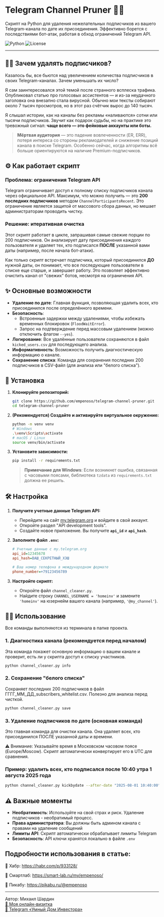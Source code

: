 # Telegram Channel Pruner 🤖🧹

Скрипт на Python для удаления нежелательных подписчиков из вашего Telegram-канала по дате их присоединения. Эффективно борется с последствиями бот-атак, работая в обход ограничений Telegram API.

![Python](https://img.shields.io/badge/Python-3.9%2B-blue.svg?style=for-the-badge&logo=python)
![License](https://img.shields.io/badge/License-Apache_2.0-blue.svg?style=for-the-badge)

---

## 🤷‍♂️ Зачем удалять подписчиков?

Казалось бы, все бьются над увеличением количества подписчиков в своих Telegram-каналах. Зачем уменьшать их число?

Я сам заинтересовался этой темой после странного всплеска трафика. Опубликовал статью про голосовых ассистентов — и из-за неудачного заголовка она внезапно стала вирусной. Обычно мои тексты собирают около 7 тысяч просмотров, но в этот раз счётчик вырос до 140 тысяч.

Я слышал истории, как на каналы без рекламы «наливаются» сотни или тысячи подписчиков. Звучит как подарок судьбы, но на практике это тревожный сигнал: **чаще всего — это фейковые аккаунты или боты.**

> **Мёртвая аудитория** — это падение вовлеченности (ER, ERR), потеря интереса со стороны рекламодателей и снижение позиций канала в поиске Telegram. Особенно сейчас, когда алгоритмы всё больше ориентируются на наличие Premium-подписчиков.

## ⚙️ Как работает скрипт

### Проблема: ограничения Telegram API

Telegram ограничивает доступ к полному списку подписчиков канала через официальное API. Максимум, что можно получить — это **200 последних подписчиков** методом `ChannelParticipantsRecent`. Это ограничение является защитой от массового сбора данных, но мешает администраторам проводить чистку.

### Решение: итеративная очистка

Этот скрипт работает в цикле, запрашивая самые свежие порции по 200 подписчиков. Он анализирует дату присоединения каждого пользователя и удаляет тех, кто подписался **ПОСЛЕ** указанной вами даты (например, после начала бот-атаки).

Как только скрипт встречает подписчика, который присоединился **ДО** нужной даты, он понимает, что все последующие пользователи в списке еще старше, и завершает работу. Это позволяет эффективно очистить канал от "свежих" ботов, несмотря на ограничения API.

## ✨ Основные возможности

-   **Удаление по дате**: Главная функция, позволяющая удалить всех, кто присоединился после определённого времени.
-   **Безопасность**:
    -   Встроенные задержки между удалениями, чтобы избежать временных блокировок (`FloodWaitError`).
    -   Запрос на подтверждение перед массовым удалением (можно отключить флагом `--yes`).
-   **Логирование**: Все удалённые пользователи сохраняются в файл `kicked_users.csv` для последующего анализа.
-   **Информативность**: Возможность получить диагностическую информацию о канале.
-   **Сохранение списка**: Команда для сохранения последних 200 подписчиков в CSV-файл (для анализа или "белого списка").

## 🚀 Установка

1.  **Клонируйте репозиторий:**
    ```bash
    git clone https://github.com/empenoso/telegram-channel-pruner.git
    cd telegram-channel-pruner
    ```

2.  **(Рекомендуется) Создайте и активируйте виртуальное окружение:**
    ```bash
    python -m venv venv
    # Windows
    .\venv\Scripts\activate
    # macOS / Linux
    source venv/bin/activate
    ```

3.  **Установите зависимости:**
    ```bash
    pip install -r requirements.txt
    ```
    > **Примечание для Windows**: Если возникнет ошибка, связанная с часовыми поясами, библиотека `tzdata` из `requirements.txt` должна ее решить.

## 🛠️ Настройка

1.  **Получите учетные данные Telegram API:**
    -   Перейдите на сайт [my.telegram.org](https://my.telegram.org) и войдите в свой аккаунт.
    -   Откройте раздел "API development tools".
    -   Создайте новое приложение. Вы получите **`api_id`** и **`api_hash`**.

2.  **Заполните файл `.env`:**
    
    ```ini
    # Учетные данные с my.telegram.org
    api_id=12345678
    api_hash=ВАШ_СЕКРЕТНЫЙ_ХЭШ

    # Ваш номер телефона в международном формате
    phone_number=+79123456789
    ```

3.  **Настройте скрипт:**
    -   Откройте файл `channel_cleaner.py`.
    -   Найдите строку `CHANNEL_USERNAME = 'homeinv'` и замените `'homeinv'` на юзернейм вашего канала (например, `'@my_channel'`).

## 👨‍💻 Использование

Все команды выполняются из терминала в папке проекта.

### 1. Диагностика канала (рекомендуется перед началом)

Эта команда покажет основную информацию о вашем канале и проверит, есть ли у скрипта доступ к списку участников.

```bash
python channel_cleaner.py info
```

### 2. Сохранение "белого списка"

Сохраняет последних 200 подписчиков в файл ГГГГ_ММ_ДД_subscribers_whitelist.csv. Полезно для анализа перед чисткой.

```bash
python channel_cleaner.py save
```
  
### 3. Удаление подписчиков по дате (основная команда)

Это главная команда для очистки канала. Она удаляет всех, кто присоединился ПОСЛЕ указанной даты и времени.

⚠️ Внимание: Указывайте время в Московском часовом поясе (Europe/Moscow). Скрипт автоматически конвертирует его в UTC для сравнения.

### Пример: удалить всех, кто подписался после 10:40 утра 1 августа 2025 года

```bash
python channel_cleaner.py kickbydate --after-date "2025-08-01 10:40:00"
```
      
## ⚠️ Важные моменты

- **Необратимость**: Используйте на свой страх и риск. Удаление подписчиков - необратимый процесс.
- **Права администратора**: Вы должны быть админом канала с правами на удаление сообщений
- **Лимиты API**: Скрипт автоматически обрабатывает лимиты Telegram
- **Безопасность**: API ключи хранятся локально в файле `.env`

## Подробности использования в статье:

🔗 Хабр: https://habr.com/p/933128/

🔗 Смартлаб: https://smart-lab.ru/my/empenoso/

🔗 Пикабу: https://pikabu.ru/@empenoso


---

Автор: Михаил Шардин  
[🔗 Моя онлайн-визитка](https://shardin.name/?utm_source=github)  
[📢 Telegram «Умный Дом Инвестора»](https://t.me/+asaEcPax8o41MjQy)

